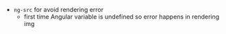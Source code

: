 - `ng-src` for avoid rendering error
  - first time Angular variable is undefined so error happens in rendering img
